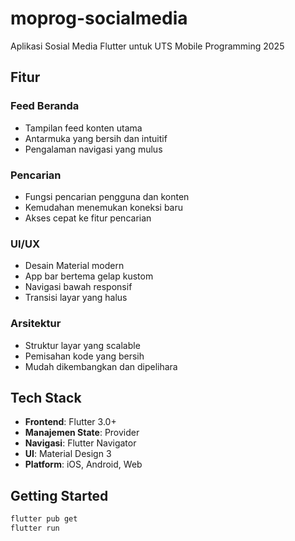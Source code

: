 # moprog-socialmedia

Aplikasi Sosial Media Flutter untuk UTS Mobile Programming 2025

## Fitur
### Feed Beranda
- Tampilan feed konten utama
- Antarmuka yang bersih dan intuitif
- Pengalaman navigasi yang mulus

### Pencarian
- Fungsi pencarian pengguna dan konten
- Kemudahan menemukan koneksi baru
- Akses cepat ke fitur pencarian

### UI/UX
- Desain Material modern
- App bar bertema gelap kustom
- Navigasi bawah responsif
- Transisi layar yang halus

### Arsitektur
- Struktur layar yang scalable
- Pemisahan kode yang bersih
- Mudah dikembangkan dan dipelihara

## Tech Stack

- **Frontend**: Flutter 3.0+
- **Manajemen State**: Provider
- **Navigasi**: Flutter Navigator
- **UI**: Material Design 3
- **Platform**: iOS, Android, Web

## Getting Started
```bash
flutter pub get
flutter run
